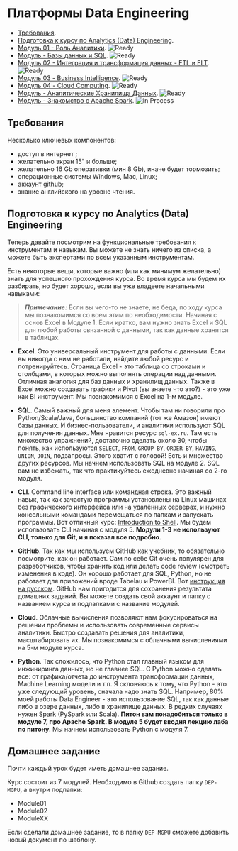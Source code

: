 # Платформы Data Engineering


- [Требования](https://github.com/BosenkoTM/Data-Engineering-Platforms/tree/master?tab=readme-ov-file#%D1%82%D1%80%D0%B5%D0%B1%D0%BE%D0%B2%D0%B0%D0%BD%D0%B8%D1%8F).
- [Подготовка к курсу по Analytics (Data) Engineering](https://github.com/BosenkoTM/Data-Engineering-Platforms/tree/master?tab=readme-ov-file#%D0%BF%D0%BE%D0%B4%D0%B3%D0%BE%D1%82%D0%BE%D0%B2%D0%BA%D0%B0-%D0%BA-%D0%BA%D1%83%D1%80%D1%81%D1%83-%D0%BF%D0%BE-analytics-data-engineering).
- [Модуль 01 - Роль Аналитики](https://github.com/BosenkoTM/Data-Engineering-Platforms/blob/master/modules/Module01/readme.md). ![Ready](https://img.shields.io/badge/-ready-green)
- [Модуль   - Базы данных и SQL](https://github.com/BosenkoTM/Data-Engineering-Platforms/blob/master/modules/Module02/readme.md). ![Ready](https://img.shields.io/badge/-ready-green)
- [Модуль 02 - Интеграция и трансформация данных - ETL и ELT](https://github.com/BosenkoTM/Data-Engineering-Platforms/blob/master/modules/Module04/readme.md#%D0%BC%D0%BE%D0%B4%D1%83%D0%BB%D1%8C-4--%D0%B8%D0%BD%D1%82%D0%B5%D0%B3%D1%80%D0%B0%D1%86%D0%B8%D1%8F-%D0%B8-%D1%82%D1%80%D0%B0%D0%BD%D1%81%D1%84%D0%BE%D1%80%D0%BC%D0%B0%D1%86%D0%B8%D1%8F-%D0%B4%D0%B0%D0%BD%D0%BD%D1%8B%D1%85---etl-%D0%B8-elt). ![Ready](https://img.shields.io/badge/-ready-green) 
- [Модуль 03 - Business Intelligence](https://github.com/BosenkoTM/Data-Engineering-Platforms/tree/master/modules/Module03#%D0%BC%D0%BE%D0%B4%D1%83%D0%BB%D1%8C-3-%D0%B2%D0%B8%D0%B7%D1%83%D0%B0%D0%BB%D0%B8%D0%B7%D0%B0%D1%86%D0%B8%D1%8F-%D0%B4%D0%B0%D0%BD%D0%BD%D1%8B%D1%85-%D0%B4%D0%B0%D1%88%D0%B1%D0%BE%D1%80%D0%B4%D1%8B-%D0%B8-%D0%BE%D1%82%D1%87%D0%B5%D1%82%D0%BD%D0%BE%D1%81%D1%82%D1%8C---business-intelligence). ![Ready](https://img.shields.io/badge/-ready-green) 
- [Модуль 04 - Cloud Computing](https://github.com/BosenkoTM/Data-Engineering-Platforms/tree/master/modules/Module05). ![Ready](https://img.shields.io/badge/-ready-green)
- [Модуль    - Аналитические Хранилища Данных](https://github.com/BosenkoTM/Data-Engineering-Platforms/tree/master/modules/Module06#%D0%BC%D0%BE%D0%B4%D1%83%D0%BB%D1%8C-6--%D0%B0%D0%BD%D0%B0%D0%BB%D0%B8%D1%82%D0%B8%D1%87%D0%B5%D1%81%D0%BA%D0%B8%D0%B5-%D1%85%D1%80%D0%B0%D0%BD%D0%B8%D0%BB%D0%B8%D1%89%D0%B0-%D0%B4%D0%B0%D0%BD%D0%BD%D1%8B%D1%85). ![Ready](https://img.shields.io/badge/-ready-green)
- [Модуль    - Знакомство с Apache Spark](). ![In Process](https://img.shields.io/badge/-in%20process-yellow)

## Требования
Несколько ключевых компонентов:
- доступ в интернет ;
- желательно экран 15" и больше;
- желательно 16 Gb оперативки (мин 8 Gb), иначе будет тормозить;
- операционные системы Windows, Maс, Linux;
- аккаунт github;
- знание английского на уровне чтения.


## Подготовка к курсу по Analytics (Data) Engineering
Теперь давайте посмотрим на функциональные требования к инструментам и навыкам. Вы можете не знать ничего из списка, а можете быть экспертами по всем указанным инструментам.

Есть некоторые вещи, которые важно (или как минимум желательно) знать для успешного прохождения курса. 
Во время курса мы будем их разбирать, но будет хорошо, если вы уже владеете начальными навыками:

> **_Примечание:_** Если вы чего-то не знаете, не беда, по ходу курса мы познакомимся со всем этим по необходимости. Начиная с основ Excel в Модуле 1. Если кратко, вам нужно знать Excel и SQL для любой работы связанной с данными, так как данные хранятся в таблицах.

- **Excel**. Это универсальный инструмент для работы с данными. Если вы никогда с ним не работали, найдите любой ресурс и потренируйтесь. Страница Excel - это таблица со строками и столбцами, в которых можно выполнять операции над данными. Отличная аналогия для баз данных и хранилищ данных. Также в Excel можно создавать графики и Pivot (вы знаете что это?) - это уже как BI инструмент. Мы познакомимся с Excel на 1-м модуле. 

- **SQL**. Самый важный для меня элемент. Чтобы там ни говорили про Python/Scala/Java, большинство компаний (тот же Амазон) имеют базы данных. И бизнес-пользователи, и аналитики используют SQL для получения данных. Мне нравится ресурс `sql-ex.ru`. Там есть множество упражнений, достаточно сделать около 30, чтобы понять, как используются `SELECT`, `FROM`, `GROUP BY`, `ORDER BY`, `HAVING`, `UNION`, `JOIN`, подзапросы. Этого хватит с головой! Есть и множество других ресурсов. Мы начнем использовать SQL на модуле 2. SQL вам не избежать, так что практикуйтесь ежедневно начиная со 2-го модуля. 

- **CLI**. Command line interface или командная строка. Это важный навык, так как зачастую программы установлены на Linux машинах без графического интерфейса или на удалённых серверах, и нужно консольными  командами перемещаться по папкам и запускать программы. Вот отличный курс: [Introduction to Shell](https://www.datacamp.com/courses/introduction-to-shell). Мы будем использовать CLI начиная с модуля 5. **Модули 1-3 не используют CLI, только для Git, и я показал все подробно**.

- **GitHub**. Так как мы используем GitHub как учебник, то обязательно посмотрите, как он работает. Сам по себе Git очень популярен для разработчиков, чтобы хранить код или делать code review (смотреть изменения в коде). Он хорошо работает для SQL, Python, но не работает для приложений вроде Tabelau и PowerBI. Вот [инструкция на русском](http://bi0morph.github.io/hello-world/). GitHub нам пригодится для сохранения результата домашних заданий. Вы можете создать свой аккаунт и папку с названием курса и подпапками с название модулей.

- **Cloud**. Облачные вычисления позволяют нам фокусироваться на решении проблемы и использовать современные сервисы аналитики. Быстро создавать решения для аналитики, масштабировать их. Мы познакомимся с облачными вычислениями на 5-м модуле курса.

- **Python**. Так сложилось, что Python стал главный языком для инжиниринга данных, но не главнее SQL. С Python можно сделать все: от графика/отчета до инструмента трансформации данных, Machine Learning модели и т.п. Я склоняюсь к тому, что Python - это уже следующий уровень, сначала надо знать SQL. Например, 80% моей работы Data Engineer - это использование SQL, так как данные либо в озере данных, либо в хранилище данных. В редких случаях нужен Spark (PySpark или Scala). **Питон вам понадобиться только в модуле 7, про Apache Spark. В модуле 5 будет вводня лекцию лаба по питону**. Мы начнем использовать Python с модуля 7.


## Домашнее задание
Почти каждый урок будет иметь домашнее задание.

Курс состоит из 7 модулей. Необходимо в Github создать папку `DEP-MGPU`, а внутри подпапки:
- Module01
- Module02
- ModuleXX

Если сделали домашнее задание, то в папку `DEP-MGPU` сможете добавить новый документ по шаблону.
